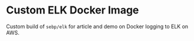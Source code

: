 # Custom ELK Docker Image

Custom build of `sebp/elk` for article and demo on Docker logging to ELK on AWS.
